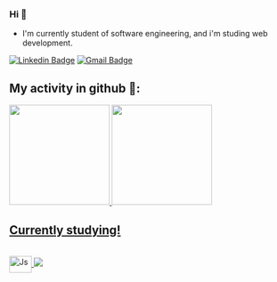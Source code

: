 ### Hi 😬
- I'm currently student of software engineering, and i'm studing web development.

[![Linkedin Badge](https://img.shields.io/badge/-LinkedIn-0072b1?style=for-the-badge&logo=Linkedin&logoColor=white)](https://www.linkedin.com/in/joaoluizcostadossantos/ 'My linkedin')
[![Gmail Badge](https://img.shields.io/badge/-gmail-c14438?style=for-the-badge&logo=Gmail&logoColor=white)](mailto:jxvxluiz@gmail.com 'My email')

## My activity in github 👾:
 <div>
  <a href="https://github.com/jaoluiz13">
  <img height="180em" src="https://github-readme-stats.vercel.app/api?username=jaoluiz13&show_icons=true&theme=midnight-purple&include_all_commits=true&count_private=true"/>
  <img height="180em" src="https://github-readme-stats.vercel.app/api/top-langs/?username=jaoluiz13&layout=compact&langs_count=7&theme=midnight-purple"/>
</div>
  
  ## Currently studying!
  
<div style="display: inline_block"><br>
  <img align="center" alt="Js" height="30" width="40" src="https://miro.medium.com/max/1200/0*kjOwhsnRP6o9upOd.png">
  <img src="https://cdn.jsdelivr.net/gh/devicons/devicon/icons/spring/spring-original.svg" />
</div>
  
 






